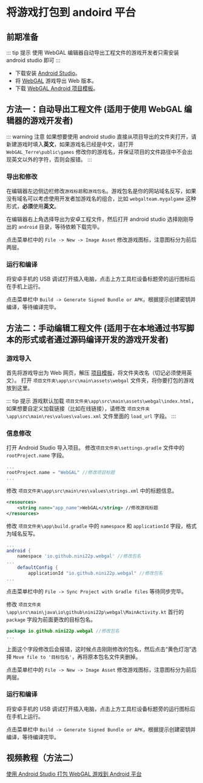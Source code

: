# 将游戏打包到 andoird 平台

## 前期准备

::: tip 提示
使用 WebGAL 编辑器自动导出工程文件的游戏开发者只需安装 android studio 即可
:::

* 下载安装 [Android Studio](https://developer.android.google.cn/studio/)。
* 将 [WebGAL](https://github.com/MakinoharaShoko/WebGAL) 游戏导出 Web 版本。
* 下载 [WebGAL Android 项目模板](https://github.com/nini22P/WebGAL-Android)。

## 方法一：自动导出工程文件 (适用于使用 WebGAL 编辑器的游戏开发者)

::: warning 注意
如果想要使用 android studio 直接从项目导出的文件夹打开，请新建游戏时填入**英文**，如果游戏名已经是中文，请打开 `WebGAL_Terre\public\games` 修改你的游戏名，并保证项目的文件路径中不会出现英文以外的字符，否则会报错。
:::

### 导出和修改

在编辑器左边侧边栏修改`游戏标题`和`游戏包名`。游戏包名是你的网站域名反写，如果没有域名可以考虑使用开发者加游戏名的组合，比如 `webgalteam.mygalgame` 这种形式，**必须**使用**英文**。

在编辑器右上角选择导出为安卓工程文件，然后打开 android studio 选择刚刚导出的 `android` 目录，等待依赖下载完毕。

点击菜单栏中的 `File -> New -> Image Asset` 修改游戏图标，注意图标分为前后两层。

### 运行和编译

将安卓手机的 USB 调试打开插入电脑，点击上方工具栏设备标题旁的运行图标后在手机上运行。

点击菜单栏中 `Build -> Generate Signed Bundle or APK`，根据提示创建密钥并编译，等待编译完毕。

## 方法二：手动编辑工程文件 (适用于在本地通过书写脚本的形式或者通过源码编译开发的游戏开发者)

### 游戏导入

首先将游戏导出为 Web 网页，解压 [项目模板](https://github.com/nini22P/WebGAL-Android)，将文件夹改名（切记必须使用英文）。
打开 `项目文件夹\app\src\main\assets\webgal` 文件夹，将你要打包的游戏放到这里。

::: tip 提示
游戏默认加载 `项目文件夹\app\src\main\assets\webgal\index.html`，如果想要自定义加载链接（比如在线链接），请修改  `项目文件夹\app\src\main\res\values\values.xml` 文件里面的 `load_url` 字段。
:::

### 信息修改

打开 Android Studio 导入项目。
修改`项目文件夹\settings.gradle` 文件中的 `rootProject.name` 字段。

``` gradle
...
rootProject.name = "WebGAL" //修改项目标题
...
```

修改 `项目文件夹\app\src\main\res\values\strings.xml` 中的标题信息。

``` xml
<resources>
    <string name="app_name">WebGAL</string> //修改游戏标题
</resources>
```

修改 `项目文件夹\app\build.gradle` 中的 `namespace` 和 `applicationId` 字段，格式为域名反写。

``` gradle
...
android {
    namespace 'io.github.nini22p.webgal' //修改包名
...
    defaultConfig {
        applicationId "io.github.nini22p.webgal" //修改包名
...
```

点击菜单栏中的 `File -> Sync Project with Gradle files` 等待同步完毕。

修改 `项目文件夹\app\src\main\java\io\github\nini22p\webgal\MainActivity.kt` 首行的 `package` 字段为前面更改的目标包名。

``` kotlin
package io.github.nini22p.webgal //修改包名
...
```

上面这个字段修改后会报错，这时候点击刚刚修改的包名，然后点击“黄色灯泡”选择 `Move file to '目标包名'`，再将原本包名文件夹删掉。

点击菜单栏中的 `File -> New -> Image Asset` 修改游戏图标，注意图标分为前后两层。

### 运行和编译

将安卓手机的 USB 调试打开插入电脑，点击上方工具栏设备标题旁的运行图标后在手机上运行。

点击菜单栏中 `Build -> Generate Signed Bundle or APK`，根据提示创建密钥并编译，等待编译完毕。

## 视频教程（方法二）

[使用 Android Studio 打包 WebGAL 游戏到 Android 平台](https://www.bilibili.com/video/BV1m24y1J7ct/)
